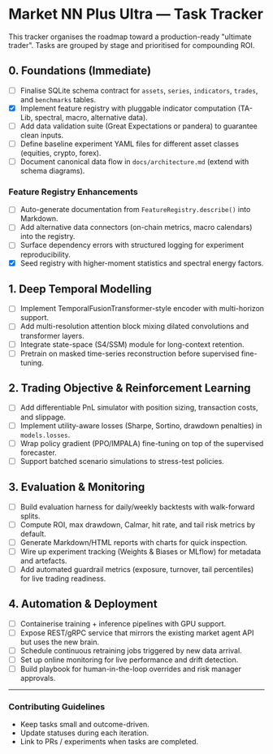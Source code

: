 # Market NN Plus Ultra — Task Tracker

This tracker organises the roadmap toward a production-ready "ultimate trader". Tasks are grouped by stage and prioritised for compounding ROI.

## 0. Foundations (Immediate)
- [ ] Finalise SQLite schema contract for `assets`, `series`, `indicators`, `trades`, and `benchmarks` tables.
- [x] Implement feature registry with pluggable indicator computation (TA-Lib, spectral, macro, alternative data).
- [ ] Add data validation suite (Great Expectations or pandera) to guarantee clean inputs.
- [ ] Define baseline experiment YAML files for different asset classes (equities, crypto, forex).
- [ ] Document canonical data flow in `docs/architecture.md` (extend with schema diagrams).

### Feature Registry Enhancements
- [ ] Auto-generate documentation from `FeatureRegistry.describe()` into Markdown.
- [ ] Add alternative data connectors (on-chain metrics, macro calendars) into the registry.
- [ ] Surface dependency errors with structured logging for experiment reproducibility.
- [x] Seed registry with higher-moment statistics and spectral energy factors.

## 1. Deep Temporal Modelling
- [ ] Implement TemporalFusionTransformer-style encoder with multi-horizon support.
- [ ] Add multi-resolution attention block mixing dilated convolutions and transformer layers.
- [ ] Integrate state-space (S4/SSM) module for long-context retention.
- [ ] Pretrain on masked time-series reconstruction before supervised fine-tuning.

## 2. Trading Objective & Reinforcement Learning
- [ ] Add differentiable PnL simulator with position sizing, transaction costs, and slippage.
- [ ] Implement utility-aware losses (Sharpe, Sortino, drawdown penalties) in `models.losses`.
- [ ] Wrap policy gradient (PPO/IMPALA) fine-tuning on top of the supervised forecaster.
- [ ] Support batched scenario simulations to stress-test policies.

## 3. Evaluation & Monitoring
- [ ] Build evaluation harness for daily/weekly backtests with walk-forward splits.
- [ ] Compute ROI, max drawdown, Calmar, hit rate, and tail risk metrics by default.
- [ ] Generate Markdown/HTML reports with charts for quick inspection.
- [ ] Wire up experiment tracking (Weights & Biases or MLflow) for metadata and artefacts.
- [ ] Add automated guardrail metrics (exposure, turnover, tail percentiles) for live trading readiness.

## 4. Automation & Deployment
- [ ] Containerise training + inference pipelines with GPU support.
- [ ] Expose REST/gRPC service that mirrors the existing market agent API but uses the new brain.
- [ ] Schedule continuous retraining jobs triggered by new data arrival.
- [ ] Set up online monitoring for live performance and drift detection.
- [ ] Build playbook for human-in-the-loop overrides and risk manager approvals.

---

### Contributing Guidelines
* Keep tasks small and outcome-driven.
* Update statuses during each iteration.
* Link to PRs / experiments when tasks are completed.
